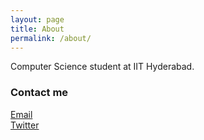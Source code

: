 ```yaml
---
layout: page
title: About
permalink: /about/
---
```


Computer Science student at IIT Hyderabad.

### Contact me

[Email](mailto:cs14btech11001@iith.ac.in)  
[Twitter](www.twitter.com/annanay25)
